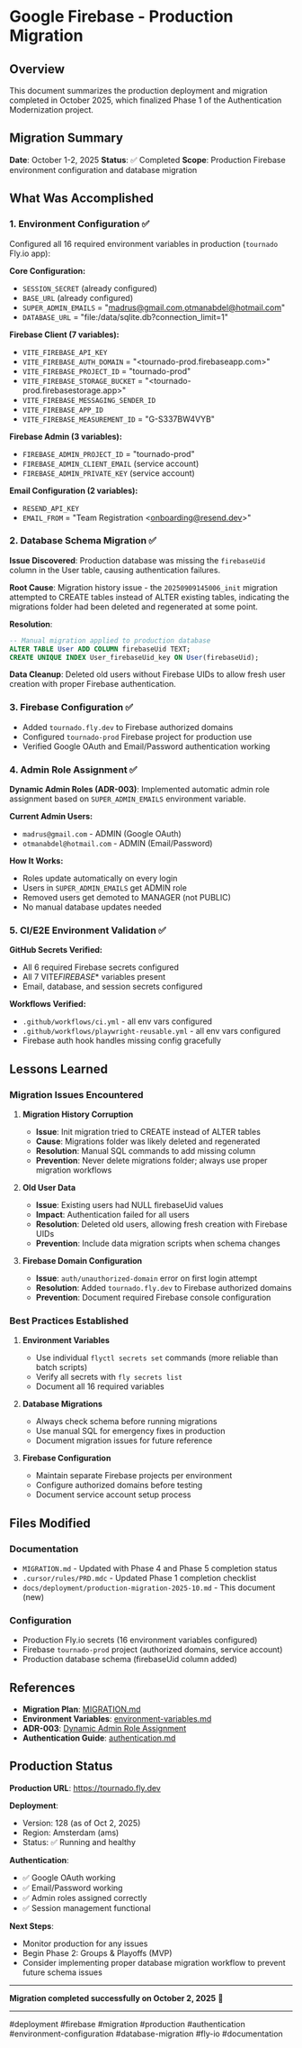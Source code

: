 # Google Firebase - Production Migration

## Overview

This document summarizes the production deployment and migration completed in October 2025, which finalized Phase 1 of the Authentication Modernization project.

## Migration Summary

**Date**: October 1-2, 2025
**Status**: ✅ Completed
**Scope**: Production Firebase environment configuration and database migration

## What Was Accomplished

### 1. Environment Configuration ✅

Configured all 16 required environment variables in production (`tournado` Fly.io app):

**Core Configuration:**

- `SESSION_SECRET` (already configured)
- `BASE_URL` (already configured)
- `SUPER_ADMIN_EMAILS` = "madrus@gmail.com,otmanabdel@hotmail.com"
- `DATABASE_URL` = "file:/data/sqlite.db?connection_limit=1"

**Firebase Client (7 variables):**

- `VITE_FIREBASE_API_KEY`
- `VITE_FIREBASE_AUTH_DOMAIN` = "<tournado-prod.firebaseapp.com>"
- `VITE_FIREBASE_PROJECT_ID` = "tournado-prod"
- `VITE_FIREBASE_STORAGE_BUCKET` = "<tournado-prod.firebasestorage.app>"
- `VITE_FIREBASE_MESSAGING_SENDER_ID`
- `VITE_FIREBASE_APP_ID`
- `VITE_FIREBASE_MEASUREMENT_ID` = "G-S337BW4VYB"

**Firebase Admin (3 variables):**

- `FIREBASE_ADMIN_PROJECT_ID` = "tournado-prod"
- `FIREBASE_ADMIN_CLIENT_EMAIL` (service account)
- `FIREBASE_ADMIN_PRIVATE_KEY` (service account)

**Email Configuration (2 variables):**

- `RESEND_API_KEY`
- `EMAIL_FROM` = "Team Registration <<onboarding@resend.dev>>"

### 2. Database Schema Migration ✅

**Issue Discovered**: Production database was missing the `firebaseUid` column in the User table, causing authentication failures.

**Root Cause**: Migration history issue - the `20250909145006_init` migration attempted to CREATE tables instead of ALTER existing tables, indicating the migrations folder had been deleted and regenerated at some point.

**Resolution**:

```sql
-- Manual migration applied to production database
ALTER TABLE User ADD COLUMN firebaseUid TEXT;
CREATE UNIQUE INDEX User_firebaseUid_key ON User(firebaseUid);
```

**Data Cleanup**: Deleted old users without Firebase UIDs to allow fresh user creation with proper Firebase authentication.

### 3. Firebase Configuration ✅

- Added `tournado.fly.dev` to Firebase authorized domains
- Configured `tournado-prod` Firebase project for production use
- Verified Google OAuth and Email/Password authentication working

### 4. Admin Role Assignment ✅

**Dynamic Admin Roles (ADR-003)**: Implemented automatic admin role assignment based on `SUPER_ADMIN_EMAILS` environment variable.

**Current Admin Users:**

- `madrus@gmail.com` - ADMIN (Google OAuth)
- `otmanabdel@hotmail.com` - ADMIN (Email/Password)

**How It Works:**

- Roles update automatically on every login
- Users in `SUPER_ADMIN_EMAILS` get ADMIN role
- Removed users get demoted to MANAGER (not PUBLIC)
- No manual database updates needed

### 5. CI/E2E Environment Validation ✅

**GitHub Secrets Verified:**

- All 6 required Firebase secrets configured
- All 7 VITE*FIREBASE*\* variables present
- Email, database, and session secrets configured

**Workflows Verified:**

- `.github/workflows/ci.yml` - all env vars configured
- `.github/workflows/playwright-reusable.yml` - all env vars configured
- Firebase auth hook handles missing config gracefully

## Lessons Learned

### Migration Issues Encountered

1. **Migration History Corruption**
   - **Issue**: Init migration tried to CREATE instead of ALTER tables
   - **Cause**: Migrations folder was likely deleted and regenerated
   - **Resolution**: Manual SQL commands to add missing column
   - **Prevention**: Never delete migrations folder; always use proper migration workflows

2. **Old User Data**
   - **Issue**: Existing users had NULL firebaseUid values
   - **Impact**: Authentication failed for all users
   - **Resolution**: Deleted old users, allowing fresh creation with Firebase UIDs
   - **Prevention**: Include data migration scripts when schema changes

3. **Firebase Domain Configuration**
   - **Issue**: `auth/unauthorized-domain` error on first login attempt
   - **Resolution**: Added `tournado.fly.dev` to Firebase authorized domains
   - **Prevention**: Document required Firebase console configuration

### Best Practices Established

1. **Environment Variables**
   - Use individual `flyctl secrets set` commands (more reliable than batch scripts)
   - Verify all secrets with `fly secrets list`
   - Document all 16 required variables

2. **Database Migrations**
   - Always check schema before running migrations
   - Use manual SQL for emergency fixes in production
   - Document migration issues for future reference

3. **Firebase Configuration**
   - Maintain separate Firebase projects per environment
   - Configure authorized domains before testing
   - Document service account setup process

## Files Modified

### Documentation

- `MIGRATION.md` - Updated with Phase 4 and Phase 5 completion status
- `.cursor/rules/PRD.mdc` - Updated Phase 1 completion checklist
- `docs/deployment/production-migration-2025-10.md` - This document (new)

### Configuration

- Production Fly.io secrets (16 environment variables configured)
- Firebase `tournado-prod` project (authorized domains, service account)
- Production database schema (firebaseUid column added)

## References

- **Migration Plan**: [MIGRATION.md](../../MIGRATION.md)
- **Environment Variables**: [environment-variables.md](../environment-variables.md)
- **ADR-003**: [Dynamic Admin Role Assignment](../../.cursor/rules/adr-003-dynamic-admin-roles.mdc)
- **Authentication Guide**: [authentication.md](../development/authentication.md)

## Production Status

**Production URL**: <https://tournado.fly.dev>

**Deployment**:

- Version: 128 (as of Oct 2, 2025)
- Region: Amsterdam (ams)
- Status: ✅ Running and healthy

**Authentication**:

- ✅ Google OAuth working
- ✅ Email/Password working
- ✅ Admin roles assigned correctly
- ✅ Session management functional

**Next Steps**:

- Monitor production for any issues
- Begin Phase 2: Groups & Playoffs (MVP)
- Consider implementing proper database migration workflow to prevent future schema issues

---

**Migration completed successfully on October 2, 2025** 🎉

---

#deployment #firebase #migration #production #authentication #environment-configuration #database-migration #fly-io #documentation
